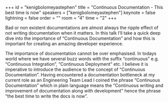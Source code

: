 ﻿+++
id = "kenigbolomeyastephen"
title = "Continuous Documentation - This best time is now"
speakers = ["kenigbolomeyastephen"]
keynote = false
lightning = false
order = ""
room = "4"
time = "2"
+++

Bad or non existent documentations are almost always the ripple effect of not writing documentation when it matters. In this talk I’ll take a quick deep dive into the importance of “Continuous Documentation” and how this is important for creating an amazing developer experience.

The importance of documentation cannot be over emphasised. In todays world where we have several buzz words with the suffix “continuous” e.g. “Continuous Integration”, “Continuous Deployment” etc. I believe it is imperative to introduce the audience to the concept of “Continuous Documentation”. Having encountered a documentation bottleneck at my current role as an Engineering Team Lead I coined the phrase “Continuous Documentation” which in plain language means the “Continuous writing and improvement of documentation along with development” hence the phrase “the best time to write the docs is now”.


